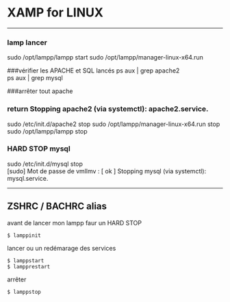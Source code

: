 # XAMP for LINUX

----

### lamp lancer
sudo /opt/lampp/lampp start
sudo /opt/lampp/manager-linux-x64.run

###vérifier les APACHE et SQL lancés
ps aux | grep apache2  
ps aux | grep mysql

###arrêter tout apache
### return Stopping apache2 (via systemctl): apache2.service.
sudo /etc/init.d/apache2 stop
sudo /opt/lampp/manager-linux-x64.run stop
sudo /opt/lampp/lampp stop

### HARD STOP mysql
sudo /etc/init.d/mysql stop                                                                  
[sudo] Mot de passe de vmllmv :
[ ok ] Stopping mysql (via systemctl): mysql.service.

----

## ZSHRC / BACHRC alias
avant de lancer mon lampp faur un HARD STOP
~~~shell
$ lamppinit
~~~
lancer ou un redémarage des services
~~~shell
$ lamppstart
$ lampprestart
~~~
arrêter
~~~shell
$ lamppstop
~~~
